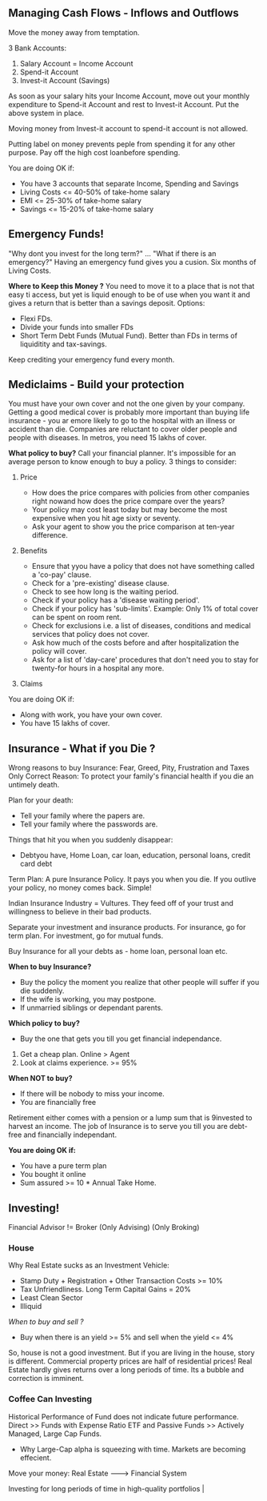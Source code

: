 
## Managing Cash Flows - Inflows and Outflows 
Move the money away from temptation.

3 Bank Accounts: 
1. Salary Account = Income Account 
2. Spend-it Account 
3. Invest-it Account (Savings)

As soon as your salary hits your Income Account, move out your monthly expenditure to Spend-it Account and rest to Invest-it Account.
Put the above system in place. 

Moving money from Invest-it account to spend-it account is not allowed.

Putting label on money prevents peple from spending it for any other purpose. 
Pay off the high cost loanbefore spending. 

You are doing OK if: 
* You have 3 accounts that separate Income, Spending and Savings
* Living Costs <= 40-50% of take-home salary
* EMI <= 25-30% of take-home salary
* Savings <= 15-20% of take-home salary

## Emergency Funds!

"Why dont you invest for the long term?"  ... "What if there is an emergency?"
Having an emergency fund gives you a cusion.
Six months of Living Costs. 

**Where to Keep this Money ?**
You need to move it to a place that is not that easy ti access, but yet is liquid enough to be of use when you want it and gives a return that is better than a savings deposit. 
Options: 
* Flexi FDs.
* Divide your funds into smaller FDs
* Short Term Debt Funds (Mutual Fund). Better than FDs in terms of liquiditity and tax-savings. 

Keep crediting your emergency fund every month. 


## Mediclaims - Build your protection 
You must have your own cover and not the one given by your company. 
Getting a good medical cover is probably more important than buying life insurance - you ar emore likely to go to the hospital with an illness or accident than die. 
Companies are reluctant to cover older people and people with diseases. 
In metros, you need 15 lakhs of cover. 

**What policy to buy?** 
Call your financial planner. It's impossible for an average person to know enough to buy a policy.
3 things to consider: 
1. Price
    * How does the price compares with policies from other companies right nowand how does the price compare over the years? 
    * Your policy may cost least today but may become the most expensive when you hit age sixty or seventy. 
    * Ask your agent to show you the price comparison at ten-year difference.
2. Benefits
    * Ensure that yyou have a policy that does not have something called a 'co-pay' clause. 
    * Check for a 'pre-existing' disease clause.
    * Check to see  how long is the waiting period.
    * Check if your policy has a 'disease waiting period'.
    * Check if your policy has 'sub-limits'. Example: Only 1% of total cover can be spent on room rent. 
    * Check for exclusions i.e. a list of diseases, conditions and medical services that policy does not cover. 
    * Ask how much of the costs before and after hospitalization the policy will cover. 
    * Ask for a list of 'day-care' procedures that don't need you to stay for twenty-for hours in a hospital any more.
    
    
3. Claims 


You are doing OK if: 
* Along with work, you have your own cover.
* You have 15 lakhs of cover.


## Insurance - What if you Die ? 

Wrong reasons to buy Insurance: Fear, Greed, Pity, Frustration and Taxes 
Only Correct Reason: To protect your family's financial health if you die an untimely death. 

Plan for your death: 
- Tell your family where the papers are. 
- Tell your family where the passwords are. 

Things that hit you when you suddenly disappear:
- Debtyou have, Home Loan, car loan, education, personal loans, credit card debt

Term Plan: A pure Insurance Policy. It pays you when you die. If you outlive your policy, no money comes back. Simple!

Indian Insurance Industry = Vultures. They feed off of your trust and willingness to believe in their bad products. 

Separate your investment and insurance products. For insurance, go for term plan. For investment, go for mutual funds. 

Buy Insurance for all your debts as - home loan, personal loan etc.


**When to buy Insurance?**


- Buy the policy the moment you realize that other people will suffer if you die suddenly.
- If the wife is working, you may postpone. 
- If unmarried siblings or dependant parents. 

**Which policy to buy?**

- Buy the one that gets you till you get financial independance. 
1. Get a cheap plan. Online > Agent
2. Look at claims experience. >= 95%

**When NOT to buy?**

- If there will be nobody to miss your income. 
- You are financially free

Retirement either comes with a pension or a lump sum that is 9invested to harvest an income. 
The job of Insurance is to serve you till you are debt-free and financially independant. 

**You are doing OK if:**
- You have a pure term plan
- You bought it online 
- Sum assured >= 10 * Annual Take Home. 

## Investing!

Financial Advisor != Broker 
(Only Advising)      (Only Broking)     

### House 
Why Real Estate sucks as an Investment Vehicle:
 * Stamp Duty + Registration + Other Transaction Costs >= 10% 
 * Tax Unfriendliness. Long Term Capital Gains = 20% 
 * Least Clean Sector 
 * Illiquid 

*When to buy and sell ?*
  * Buy when there is an yield >= 5% and sell when the yield <= 4%
  
So, house is not a good investment. But if you are living in the house, story is different. 
Commercial property prices are half of residential prices! 
Real Estate hardly gives returns over a long periods of time. Its a bubble and correction is imminent. 


### Coffee Can Investing 
 Historical Performance of Fund does not indicate future performance.
 Direct >> Funds with Expense Ratio 
 ETF and Passive Funds >> Actively Managed, Large Cap Funds. 
   - Why Large-Cap alpha is squeezing with time. Markets are becoming effecient. 
 
Move your money: Real Estate ---> Financial System  

Investing for long periods of time in high-quality portfolios 
         |

